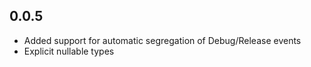 ## 0.0.5

* Added support for automatic segregation of Debug/Release events
* Explicit nullable types